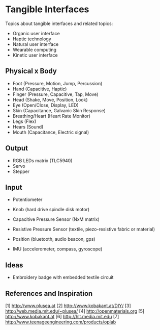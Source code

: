 # Tangible Interfaces

Topics about tangible interfaces and related topics:

* Organic user interface
* Haptic technology
* Natural user interface
* Wearable computing
* Kinetic user interface

## Physical x Body

* Foot (Pressure, Motion, Jump, Percussion)
* Hand (Capacitive, Haptic)
* Finger (Pressure, Capacitive, Tap, Move)
* Head (Shake, Move, Position, Look)
* Eye (Open/Close, Display, LED)
* Skin (Capacitance, Galvanic Skin Response)
* Breathing/Heart (Heart Rate Monitor)
* Legs (Flex)
* Hears (Sound)
* Mouth (Capacitance, Electric signal)

## Output

* RGB LEDs matrix (TLC5940)
* Servo
* Stepper

## Input

* Potentiometer
* Knob (hard drive spindle disk motor)

* Capacitive Pressure Sensor (NxM matrix)
* Resistive Pressure Sensor (textile, piezo-resistive fabric or material)

* Position (bluetooth, audio beacon, gps)
* IMU (accelerometer, compass, gyroscope)

## Ideas

* Embroidery badge with embedded textile circuit

## References and Inspiration

[1] http://www.plusea.at
[2] http://www.kobakant.at/DIY/
[3] http://web.media.mit.edu/~plusea/
[4] http://openmaterials.org
[5] http://www.kobakant.at
[6] http://hlt.media.mit.edu
[7] http://www.teenageengineering.com/products/oplab
